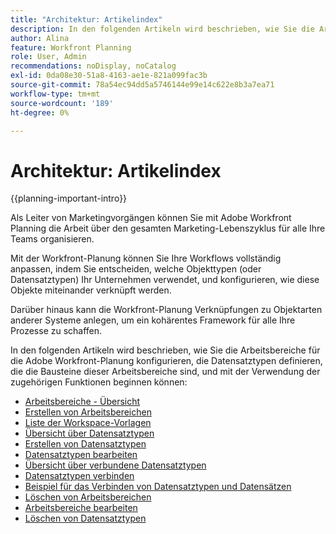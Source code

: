 ```yaml
---
title: "Architektur: Artikelindex"
description: In den folgenden Artikeln wird beschrieben, wie Sie die Architektur der Adobe Workfront-Planung konfigurieren können. Im Rahmen dieser Konfiguration erfahren Sie, wie Sie Arbeitsbereiche, Datensatztypen und benutzerdefinierte Felder erstellen, um die Workflows abzubilden, die Sie in der Workfront-Planung verwalten möchten.
author: Alina
feature: Workfront Planning
role: User, Admin
recommendations: noDisplay, noCatalog
exl-id: 0da08e30-51a8-4163-ae1e-821a099fac3b
source-git-commit: 78a54ec94dd5a5746144e99e14c622e8b3a7ea71
workflow-type: tm+mt
source-wordcount: '189'
ht-degree: 0%

---
```



# Architektur: Artikelindex

{{planning-important-intro}}

Als Leiter von Marketingvorgängen können Sie mit Adobe Workfront Planning die Arbeit über den gesamten Marketing-Lebenszyklus für alle Ihre Teams organisieren.

Mit der Workfront-Planung können Sie Ihre Workflows vollständig anpassen, indem Sie entscheiden, welche Objekttypen (oder Datensatztypen) Ihr Unternehmen verwendet, und konfigurieren, wie diese Objekte miteinander verknüpft werden.

Darüber hinaus kann die Workfront-Planung Verknüpfungen zu Objektarten anderer Systeme anlegen, um ein kohärentes Framework für alle Ihre Prozesse zu schaffen.

In den folgenden Artikeln wird beschrieben, wie Sie die Arbeitsbereiche für die Adobe Workfront-Planung konfigurieren, die Datensatztypen definieren, die die Bausteine dieser Arbeitsbereiche sind, und mit der Verwendung der zugehörigen Funktionen beginnen können:

* [Arbeitsbereiche - Übersicht](/help/quicksilver/planning/architecture/workspaces-overview.md)
* [Erstellen von Arbeitsbereichen](/help/quicksilver/planning/architecture/create-workspaces.md)
* [Liste der Workspace-Vorlagen](/help/quicksilver/planning/architecture/workspace-templates.md)
* [Übersicht über Datensatztypen](/help/quicksilver/planning/architecture/overview-of-record-types.md)
* [Erstellen von Datensatztypen](/help/quicksilver/planning/architecture/create-record-types.md)
* [Datensatztypen bearbeiten](/help/quicksilver/planning/architecture/edit-record-types.md)
* [Übersicht über verbundene Datensatztypen](/help/quicksilver/planning/architecture/connect-record-types-overview.md)
* [Datensatztypen verbinden](/help/quicksilver/planning/architecture/connect-record-types.md)
* [Beispiel für das Verbinden von Datensatztypen und Datensätzen](/help/quicksilver/planning/architecture/example-connect-record-types-and-records.md)
* [Löschen von Arbeitsbereichen](/help/quicksilver/planning/architecture/delete-workspaces.md)
* [Arbeitsbereiche bearbeiten](/help/quicksilver/planning/architecture/edit-workspaces.md)
* [Löschen von Datensatztypen](/help/quicksilver/planning/architecture/delete-record-types.md)

